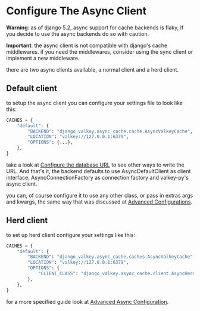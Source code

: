 # Configure The Async Client

**Warning**: as of django 5.2, async support for cache backends is flaky, if you decide to use the async backends do so with caution.

**Important**: the async client is not compatible with django's cache middlewares.
if you need the middlewares, consider using the sync client or implement a new middleware.

there are two async clients available, a normal client and a herd client.

## Default client

to setup the async client you can configure your settings file to look like this:

```python
CACHES = {
    "default": {
        "BACKEND": "django_valkey.async_cache.cache.AsyncValkeyCache",
        "LOCATION": "valkey://127.0.0.1:6379",
        "OPTIONS": {...},
    },
}
```

take a look at [Configure the database URL](../configure/advanced_configurations.md#configure-the-database-url) to see other ways to write the URL.
And that's it, the backend defaults to use AsyncDefaultClient as client interface, AsyncConnectionFactory as connection factory and valkey-py's async client.

you can, of course configure it to use any other class, or pass in extras args and kwargs, the same way that was discussed at [Advanced Configurations](../configure/advanced_configurations.md).

## Herd client

to set up herd client configure your settings like this:

```python
CACHES = {
    "default": {
        "BACKEND": "django_valkey.async_cache.caches.AsyncValkeyCache",
        "LOCATION": "valkey://127.0.0.1:6379",
        "OPTIONS": {
            "CLIENT_CLASS": "django_valkey.async_cache.client.AsyncHerdClient",
        },
    },
}
```

for a more specified guide look at [Advanced Async Configuration](advanced_configurations.md).